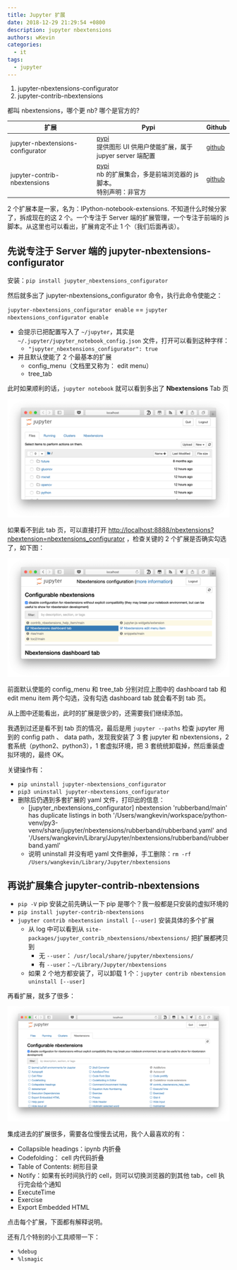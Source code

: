 ```yaml
---
title: Jupyter 扩展
date: 2018-12-29 21:29:54 +0800
description: jupyter nbextensions
authors: wKevin
categories:
  - it
tags:
  - jupyter
---
```


1. jupyter-nbextensions-configurator
2. jupyter-contrib-nbextensions

都叫 nbextensions，哪个更 nb? 哪个是官方的?

| 扩展                              | Pypi                                                                                                                              | Github                                                                         |
| --------------------------------- | --------------------------------------------------------------------------------------------------------------------------------- | ------------------------------------------------------------------------------ |
| jupyter-nbextensions-configurator | [pypi](https://pypi.org/project/jupyter_nbextensions_configurator/)<br/>提供图形 UI 供用户使能扩展，属于 jupyer server 端配置     | [github](https://github.com/Jupyter-contrib/jupyter_nbextensions_configurator) |
| jupyter-contrib-nbextensions      | [pypi](https://pypi.org/project/jupyter_contrib_nbextensions/)<br/>nb 的扩展集合，多是前端浏览器的 js 脚本。<br/>特别声明：非官方 | [github](https://github.com/ipython-contrib/jupyter_contrib_nbextensions)      |

2 个扩展本是一家，名为：IPython-notebook-extensions. 不知道什么时候分家了，拆成现在的这 2 个。一个专注于 Server 端的扩展管理，一个专注于前端的 js 脚本。从这里也可以看出，扩展肯定不止 1 个（我们后面再谈）。

## **先说专注于 Server 端的 jupyter-nbextensions-configurator**

安装：`pip install jupyter_nbextensions_configurator`

然后就多出了 jupyter-nbextensions_configurator 命令，执行此命令使能之：

`jupyter-nbextensions_configurator enable` == `jupyter nbextensions_configurator enable`

- 会提示已把配置写入了 `~/jupyter`，其实是 `~/.jupyter/jupyter_notebook_config.json` 文件，打开可以看到这种字样：
  - `"jupyter_nbextensions_configurator": true`
- 并且默认使能了 2 个最基本的扩展
  - config_menu（文档里又称为： edit menu）
  - tree_tab

此时如果顺利的话，`jupyter notebook` 就可以看到多出了 **Nbextensions** Tab 页

![](./images/config_menu.png)

如果看不到此 tab 页，可以直接打开 [http://localhost:8888/nbextensions?nbextension=nbextensions_configurator](http://localhost:8888/nbextensions?nbextension=nbextensions_configurator) ，检查关键的 2 个扩展是否确实勾选了，如下图：

![](./images/nbexts.png)

前面默认使能的 config_menu 和 tree_tab 分别对应上图中的 dashboard tab 和 edit menu item 两个勾选，没有勾选 dashboard tab 就会看不到 tab 页。

从上图中还能看出，此时的扩展是很少的，还需要我们继续添加。

我遇到过还是看不到 tab 页的情况，最后是用 `jupyter --paths` 检查 jupyter 用到的 config path 、 data path，发现我安装了 3 套 jupyter 和 nbextensions，2 套系统（python2、python3），1 套虚拟环境，把 3 套统统卸载掉，然后重装虚拟环境的，最终 OK。

关键操作有：

- `pip uninstall jupyter-nbextensions_configurator`
- `pip3 uninstall jupyter-nbextensions_configurator`
- 删除后仍遇到多套扩展的 yaml 文件，打印出的信息：
  - [jupyter_nbextensions_configurator] nbextension 'rubberband/main' has duplicate listings in both '/Users/wangkevin/workspace/python-venv/py3-venv/share/jupyter/nbextensions/rubberband/rubberband.yaml' and '/Users/wangkevin/Library/Jupyter/nbextensions/rubberband/rubberband.yaml'
  - 说明 uninstall 并没有吧 yaml 文件删掉，手工删除：`rm -rf /Users/wangkevin/Library/Jupyter/nbextensions`

## **再说扩展集合 jupyter-contrib-nbextensions**

- `pip -V` pip 安装之前先确认一下 pip 是哪个？我一般都是只安装的虚拟环境的
- `pip install jupyter-contrib-nbextensions`
- `jupyter contrib nbextension install [--user]` 安装具体的多个扩展
  - 从 log 中可以看到从 `site-packages/jupyter_contrib_nbextensions/nbextensions/` 把扩展都拷贝到
    - 无 `--user`： `/usr/local/share/jupyter/nbextensions/`
    - 有 `--user`：`~/Library/Jupyter/nbextensions`
  - 如果 2 个地方都安装了，可以卸载 1 个：`jupyter contrib nbextension uninstall [--user]`

再看扩展，就多了很多：

![](./images/nbextensions.ok.png)

集成进去的扩展很多，需要各位慢慢去试用，我个人最喜欢的有：

- Collapsible headings：ipynb 内折叠
- Codefolding： cell 内代码折叠
- Table of Contents: 树形目录
- Notify：如果有长时间执行的 cell，则可以切换浏览器的到其他 tab，cell 执行完会给个通知
- ExecuteTime
- Exercise
- Export Embedded HTML

点击每个扩展，下面都有解释说明。

还有几个特别的小工具顺带一下：

- `%debug`
- `%lsmagic`
